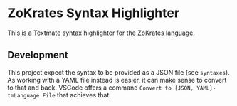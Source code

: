# ZoKrates Syntax Highlighter

This is a Textmate syntax highlighter for the [ZoKrates language](https://zokrates.github.io).

## Development

This project expect the syntax to be provided as a JSON file (see `syntaxes`).
As working with a YAML file instead is easier, it can make sense to convert to that and back.
VSCode offers a command `Convert to {JSON, YAML}-tmLanguage File` that achieves that.
